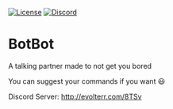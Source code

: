 [![License](https://img.shields.io/badge/License-GPL-blue)](https://github.com/Alpher-Dark/BotBot/blob/main/LICENSE) [![Discord](https://img.shields.io/badge/Chat-Discord-blue)](https://discord.gg/4qWMGUvaWG)

# BotBot
A talking partner made to not get you bored

You can suggest your commands if you want :smiley:

Discord Server: http://evolterr.com/8TSv
